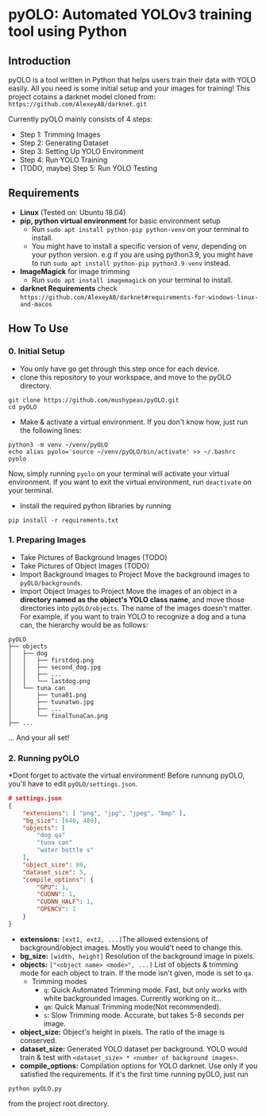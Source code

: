 # pyOLO: Automated YOLOv3 training tool using Python

## Introduction
pyOLO is a tool written in Python that helps users train their data with YOLO easily. All you need is some initial setup and your images for training! This project cotains a darknet model cloned from:
`https://github.com/AlexeyAB/darknet.git`

Currently pyOLO mainly consists of 4 steps:
- Step 1: Trimming Images
- Step 2: Generating Dataset
- Step 3: Setting Up YOLO Environment
- Step 4: Run YOLO Training
- (TODO, maybe) Step 5: Run YOLO Testing

## Requirements
- **Linux** (Tested on: Ubuntu 18.04)
- **pip, python virtual environment** for basic environment setup
  - Run `sudo apt install python-pip python-venv` on your terminal to install.
  - You might have to install a specific version of venv, depending on your python version. e.g if you are using python3.9, you might have to run `sudo apt install python-pip python3.9-venv` instead.
- **ImageMagick** for image trimming
  - Run `sudo apt install imagemagick` on your terminal to install.
- **darknet Requirements** check `https://github.com/AlexeyAB/darknet#requirements-for-windows-linux-and-macos`

## How To Use

### 0. Initial Setup
- You only have go get through this step once for each device.
- clone this repository to your workspace, and move to the pyOLO directory.
```
git clone https://github.com/mushypeas/pyOLO.git
cd pyOLO
```
- Make & activate a virtual environment. If you don't know how, just run the following lines:
```
python3 -m venv ~/venv/pyOLO
echo alias pyolo='source ~/venv/pyOLO/bin/activate' >> ~/.bashrc
pyolo
```
Now, simply running `pyolo` on your terminal will activate your virtual environment. If you want to exit the virtual environment, run `deactivate` on your terminal.
- Install the required python libraries by running
```
pip install -r requirements.txt
```
### 1. Preparing Images
- Take Pictures of Background Images
(TODO)
- Take Pictures of Object Images
(TODO)
- Import Background Images to Project
Move the background images to `pyOLO/backgrounds`.
- Import Object Images to Project
Move the images of an object in a **directory named as the object's YOLO class name**, and move those directories into `pyOLO/objects`. The name of the images doesn't matter. For example, if you want to train YOLO to recognize a dog and a tuna can, the hierarchy would be as follows:
```
pyOLO
├── objects
│   ├── dog
│   │   ├── firstdog.png
│   │   ├── second_dog.jpg
│   │   ├── ...
│   │   └── lastdog.png
│   └── tuna can
│       ├── tuna01.png
│       ├── tuunatwo.jpg
│       ├── ...
│       └── finalTunaCan.png
├── ...
```
... And your all set!

### 2. Running pyOLO

*Dont forget to activate the virtual environment!
Before runnung pyOLO, you'll have to edit `pyOLO/settings.json`.
```json
# settings.json
{
    "extensions": [ "png", "jpg", "jpeg", "bmp" ],
    "bg_size": [640, 480],
    "objects": [
        "dog qa"
        "tuna can"
        "water bottle s"
    ],
    "object_size": 80,
    "dataset_size": 5,
    "compile_options": {
        "GPU": 1,
        "CUDNN": 1,
        "CUDNN_HALF": 1,
        "OPENCV": 1
    }
}
```
  - **extensions:** `[ext1, ext2, ...]`The allowed extensions of background/object images. Mostly you would't need to change this.
  - **bg_size:** `[width, height]` Resolution of the background image in pixels. 
  - **objects:** `["<object name> <mode>", ...]` List of objects & trimming mode for each object to train. If the mode isn't given, mode is set to `qa`.
    - Trimming modes
      - `q`: Quick Automated Trimming mode. Fast, but only works with white backgrounded images. Currently working on it...
      - `qm`: Quick Manual Trimming mode(Not recommended).
      - `s`: Slow Trimming mode. Accurate, but takes 5-8 seconds per image.
  - **object_size:** Object's height in pixels. The ratio of the image is conserved.
  - **dataset_size:** Generated YOLO dataset per background. YOLO would train & test with `<dataset_size> * <number of background images>`.
  - **compile_options:** Compilation options for YOLO darknet. Use only if you satisfied the requirements.
If it's the first time running pyOLO, just run
```
python pyOLO.py
```
from the project root directory.